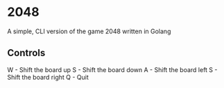 # 2048

A simple, CLI version of the game 2048 written in Golang

## Controls

W - Shift the board up
S - Shift the board down
A - Shift the board left
S - Shift the board right
Q - Quit
